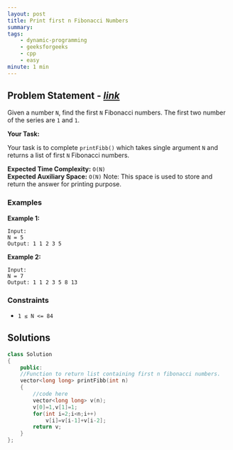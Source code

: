 ```yaml
---
layout: post
title: Print first n Fibonacci Numbers                      
summary:
tags:
    - dynamic-programming
    - geeksforgeeks
    - cpp
    - easy
minute: 1 min
---
```


## Problem Statement - [*link*](https://practice.geeksforgeeks.org/batch-problems/print-first-n-fibonacci-numbers1002/0/?track=DSASP-DP&batchId=154)  

Given a number `N`, find the first `N` Fibonacci numbers. The first two number of the series are `1` and `1`.

**Your Task:** 

Your task is to complete `printFibb()` which takes single argument `N` and returns a list of first `N` Fibonacci numbers.


**Expected Time Complexity:** `O(N)`              
**Expected Auxiliary Space:** `O(N)`
Note: This space is used to store and return the answer for printing purpose.


### Examples

**Example 1:**   
```
Input:
N = 5
Output: 1 1 2 3 5
```

**Example 2:**   
```
Input:
N = 7
Output: 1 1 2 3 5 8 13
```

### Constraints

+ `1 ≤ N <= 84`


## Solutions

```cpp
class Solution
{
    public:
    //Function to return list containing first n fibonacci numbers.
    vector<long long> printFibb(int n) 
    {
        //code here
        vector<long long> v(n);
        v[0]=1,v[1]=1;
        for(int i=2;i<n;i++)
            v[i]=v[i-1]+v[i-2];
        return v;
    }
};
```

